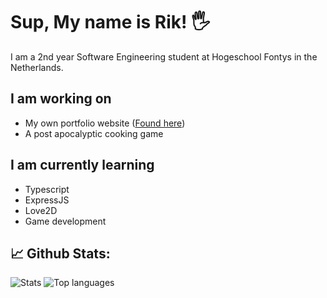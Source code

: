 # Sup, My name is Rik! 🖐

I am a 2nd year Software Engineering student at Hogeschool Fontys in the Netherlands.

## I am working on
- My own portfolio website ([Found here](https://rikthepixel.github.io/RikThePixel/))
- A post apocalyptic cooking game 

## I am currently learning
- Typescript
- ExpressJS
- Love2D
- Game development

## 📈 Github Stats:
![Stats](https://github-readme-stats.vercel.app/api?username=RikThePixel&show_icons=true&theme=dark&hide_title=true&count_private=true)
![Top languages](https://github-readme-stats.vercel.app/api/top-langs/?username=RikThePixel&theme=dark&layout=compact)
